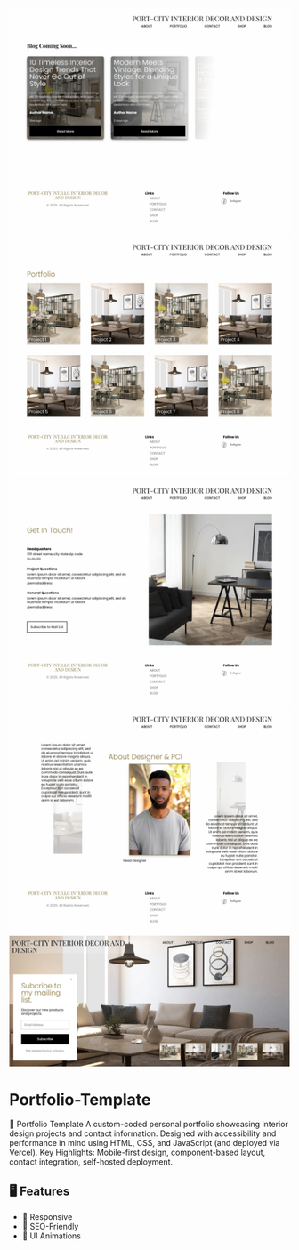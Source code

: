 ![Portfolio-Template](https://github.com/timk-dev/Portfolio-Template/blob/main/Screenshot_19-4-2025_195018_portcityinteriors.vercel.app.jpeg?raw=true)
![Portfolio-Template](https://github.com/timk-dev/Portfolio-Template/blob/main/Screenshot_19-4-2025_194958_portcityinteriors.vercel.app.jpeg?raw=true)
![Portfolio-Template](https://github.com/timk-dev/Portfolio-Template/blob/main/Screenshot_19-4-2025_194939_portcityinteriors.vercel.app.jpeg?raw=true)
![Portfolio-Template](https://github.com/timk-dev/Portfolio-Template/blob/main/Screenshot_19-4-2025_194922_portcityinteriors.vercel.app.jpeg?raw=true)
![Portfolio-Template](https://github.com/timk-dev/Portfolio-Template/blob/main/Screenshot_19-4-2025_194858_portcityinteriors.vercel.app.jpeg?raw=true)
# Portfolio-Template

📝 Portfolio Template
A custom-coded personal portfolio showcasing interior design projects and contact information. Designed with accessibility and performance in mind using HTML, CSS, and JavaScript (and deployed via Vercel).
Key Highlights: Mobile-first design, component-based layout, contact integration, self-hosted deployment.

## :desktop_computer: Features
  * :electric_plug: Responsive
  * :electric_plug: SEO-Friendly
  * :electric_plug: UI Animations
